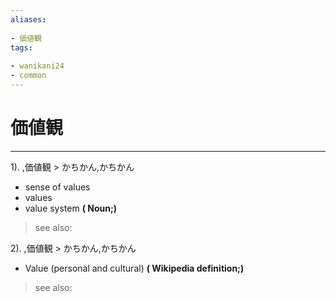 ```yaml
---
aliases:
    
- 価値観
tags:
    
- wanikani24
- common
---
```


# 価値観
---
1).
,価値観 > かちかん,かちかん

- sense of values
- values
- value system
**( Noun;)**
> see also: 
            
2).
,価値観 > かちかん,かちかん

- Value (personal and cultural)
**( Wikipedia definition;)**
> see also: 
            